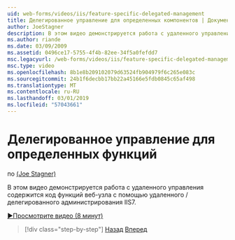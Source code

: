 ```yaml
---
uid: web-forms/videos/iis/feature-specific-delegated-management
title: Делегированное управление для определенных компонентов | Документация Майкрософт
author: JoeStagner
description: В этом видео демонстрируется работа с удаленного управления содержится код функций веб-узла с помощью удаленного / делегированного администрирования IIS7.
ms.author: riande
ms.date: 03/09/2009
ms.assetid: 0496ce17-5755-4f4b-82ee-34f5a0fefdd7
msc.legacyurl: /web-forms/videos/iis/feature-specific-delegated-management
msc.type: video
ms.openlocfilehash: 8b1e8b209102079d63524fb904979f6c265e083c
ms.sourcegitcommit: 24b1f6decbb17bb22a45166e5fdb0845c65af498
ms.translationtype: MT
ms.contentlocale: ru-RU
ms.lasthandoff: 03/01/2019
ms.locfileid: "57043661"
---
```

<a name="feature-specific-delegated-management"></a>Делегированное управление для определенных функций
====================
по [(Joe Stagner)](https://github.com/JoeStagner)

В этом видео демонстрируется работа с удаленного управления содержится код функций веб-узла с помощью удаленного / делегированного администрирования IIS7.

[&#9654;Просмотрите видео (8 минут)](https://channel9.msdn.com/Blogs/ASP-NET-Site-Videos/feature-specific-delegated-management)

> [!div class="step-by-step"]
> [Назад](working-with-iis7-deligated-admin.md)
> [Вперед](troubleshooting-production-aspnet-apps.md)
